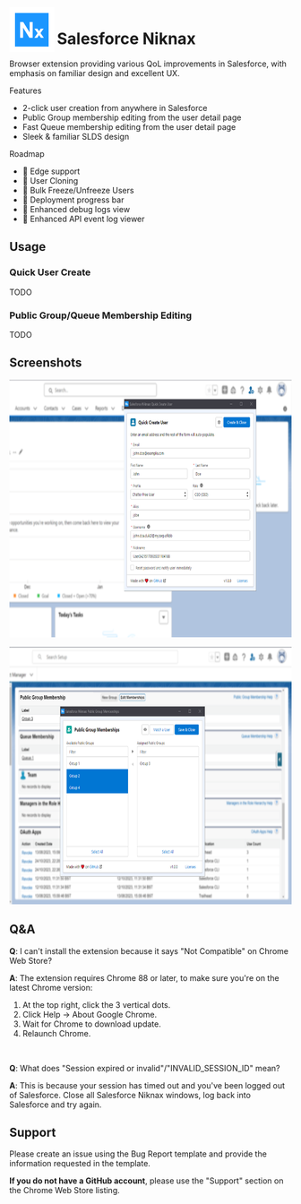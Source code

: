 <img align="left" width="80" height="80" style="margin-right: 5px;" src="branding\store\icon.png">

# Salesforce Niknax

<!-- ![Chrome Web Store](https://img.shields.io/chrome-web-store/v/gkibdicghcpcikhjpgjoijpobdipklnp?style=flat-square) -->

Browser extension providing various QoL improvements in Salesforce, with emphasis on familiar design and excellent UX.

Features
 - 2-click user creation from anywhere in Salesforce
 - Public Group membership editing from the user detail page
 - Fast Queue membership editing from the user detail page
 - Sleek & familiar SLDS design

Roadmap
 - 🔄 Edge support
 - 🔄 User Cloning
 - 🔄 Bulk Freeze/Unfreeze Users
 - 🔄 Deployment progress bar
 - 🔄 Enhanced debug logs view
 - 🔄 Enhanced API event log viewer

<!-- <br />

## Download

This extension is compatible with: Chrome 88, Edge 88 or later.

<a href="TODO">

![Chrome Web Store](https://storage.googleapis.com/chrome-gcs-uploader.appspot.com/image/WlD8wC6g8khYWPJUsQceQkhXSlv1/mPGKYBIR2uCP0ApchDXE.png)

</a> -->

## Usage

### Quick User Create

TODO

### Public Group/Queue Membership Editing

TODO

## Screenshots

<p>
    <img src="branding/store/quick-create-user.png" height="460">
</p>

<p>
    <img src="branding/store/memberships-group.png" height="460">
</p>

## Q&A

**Q**: I can't install the extension because it says "Not Compatible" on Chrome Web Store?

**A**: The extension requires Chrome 88 or later, to make sure you're on the latest Chrome version:
1. At the top right, click the 3 vertical dots.
2. Click Help -> About Google Chrome.
3. Wait for Chrome to download update.
4. Relaunch Chrome.

<br />

**Q**: What does "Session expired or invalid"/"INVALID_SESSION_ID" mean?

**A**: This is because your session has timed out and you've been logged out of Salesforce. Close all Salesforce Niknax windows, log back into Salesforce and try again.

## Support

Please create an issue using the Bug Report template and provide the information requested in the template.

**If you do not have a GitHub account**, please use the "Support" section on the Chrome Web Store listing.
